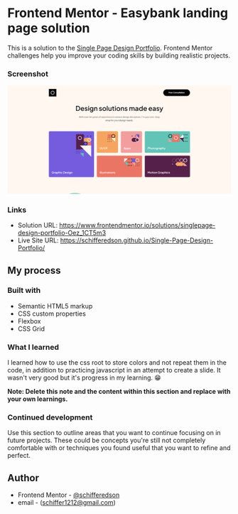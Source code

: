 # Frontend Mentor - Easybank landing page solution

This is a solution to the [Single Page Design Portfolio](https://www.frontendmentor.io/challenges/singlepage-design-portfolio-2MMhyhfKVo). Frontend Mentor challenges help you improve your coding skills by building realistic projects. 

### Screenshot

![](./assets/preview.png)

### Links

- Solution URL: https://www.frontendmentor.io/solutions/singlepage-design-portfolio-Oez_1CT5m3
- Live Site URL: https://schifferedson.github.io/Single-Page-Design-Portfolio/

## My process

### Built with

- Semantic HTML5 markup
- CSS custom properties
- Flexbox
- CSS Grid

### What I learned

I learned how to use the css root to store colors and not repeat them in the code, in addition to practicing javascript in an attempt to create a slide. It wasn't very good but it's progress in my learning. 😁



**Note: Delete this note and the content within this section and replace with your own learnings.**

### Continued development

Use this section to outline areas that you want to continue focusing on in future projects. These could be concepts you're still not completely comfortable with or techniques you found useful that you want to refine and perfect.

## Author

- Frontend Mentor - [@schifferedson]([https://www.frontendmentor.io/profile/yourusername](https://www.frontendmentor.io/profile/schifferedson))
- email - (schiffer1212@gmail.com)
